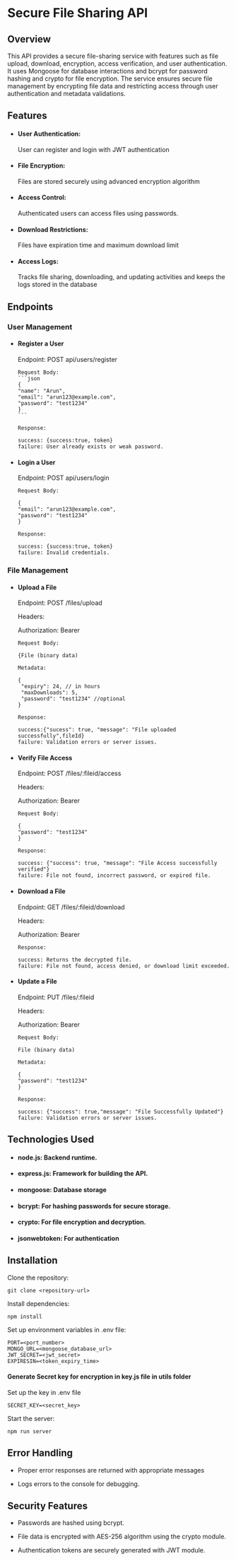 ﻿# Secure File Sharing API

## Overview

This API provides a secure file-sharing service with features such as file upload, download, encryption, access verification, and user authentication. It uses Mongoose for database interactions and bcrypt for password hashing and crypto for file encryption. The service ensures secure file management by encrypting file data and restricting access through user authentication and metadata validations.

## Features

- #### User Authentication:
   User can register and login with JWT authentication

- #### File Encryption: 
   Files are stored securely using advanced encryption algorithm

- #### Access Control: 
   Authenticated users can access files using passwords.

- #### Download Restrictions:
   Files have expiration time and maximum download limit

- #### Access Logs: 
   Tracks file sharing, downloading, and updating activities and keeps the logs stored in the database

## Endpoints

### User Management

- #### Register a User

    Endpoint: POST api/users/register
      
      Request Body:
      ```json
      {
      "name": "Arun",
      "email": "arun123@example.com",
      "password": "test1234"
      }
      ```

      Response:

      success: {success:true, token}
      failure: User already exists or weak password.

- #### Login a User

  Endpoint: POST api/users/login

      Request Body:

      {
      "email": "arun123@example.com",
      "password": "test1234"
      }

      Response:

      success: {success:true, token}
      failure: Invalid credentials.

### File Management

- #### Upload a File

  Endpoint: POST /files/upload

  Headers:

  Authorization: Bearer <JWT>

      Request Body:

      {File (binary data)

      Metadata:

      {
       "expiry": 24, // in hours
       "maxDownloads": 5,
       "password": "test1234" //optional
      }

      Response:

      success:{"sucess": true, "message": "File uploaded successfully",fileId}
      failure: Validation errors or server issues.

- #### Verify File Access

  Endpoint: POST /files/:fileid/access

  Headers:

  Authorization: Bearer <JWT>

      Request Body:

      {
      "password": "test1234"
      }

      Response:

      success: {"success": true, "message": "File Access successfully verified"}
      failure: File not found, incorrect password, or expired file.

- #### Download a File

  Endpoint: GET /files/:fileid/download

  Headers:

  Authorization: Bearer <JWT>

      Response:

      success: Returns the decrypted file.
      failure: File not found, access denied, or download limit exceeded.

- #### Update a File

  Endpoint: PUT /files/:fileid

  Headers:

  Authorization: Bearer <JWT>

      Request Body:

      File (binary data)

      Metadata:

      {
      "password": "test1234"
      }

      Response:

      success: {"success": true,"message": "File Successfully Updated"}
      failure: Validation errors or server issues.



## Technologies Used

- #### node.js: Backend runtime.

- #### express.js: Framework for building the API.

- #### mongoose: Database storage

- #### bcrypt: For hashing passwords for secure storage.

- #### crypto: For file encryption and decryption.

- #### jsonwebtoken: For authentication


## Installation

Clone the repository:

    git clone <repository-url>

Install dependencies:

    npm install

Set up environment variables in .env file:

    PORT=<port_number>
    MONGO_URL=<mongoose_database_url>
    JWT_SECRET=<jwt_secret>
    EXPIRESIN=<token_expiry_time>

#### Generate Secret key for encryption in key.js file in utils folder

Set up the key in .env file

    SECRET_KEY=<secret_key>

Start the server:

    npm run server

## Error Handling

- Proper error responses are returned with appropriate messages

- Logs errors to the console for debugging.

## Security Features

- Passwords are hashed using bcrypt.

- File data is encrypted with AES-256 algorithm using the crypto module.

- Authentication tokens are securely generated with JWT module.

